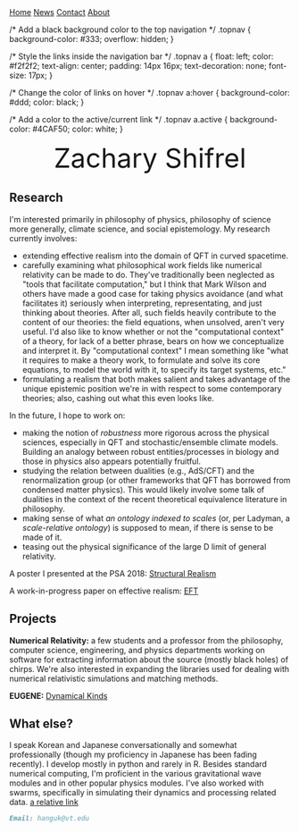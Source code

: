 
<div class="topnav">
  <a class="active" href="#home">Home</a>
  <a href="#news">News</a>
  <a href="#contact">Contact</a>
  <a href="#about">About</a>
</div>

/* Add a black background color to the top navigation */
.topnav {
  background-color: #333;
  overflow: hidden;
}

/* Style the links inside the navigation bar */
.topnav a {
  float: left;
  color: #f2f2f2;
  text-align: center;
  padding: 14px 16px;
  text-decoration: none;
  font-size: 17px;
}

/* Change the color of links on hover */
.topnav a:hover {
  background-color: #ddd;
  color: black;
}

/* Add a color to the active/current link */
.topnav a.active {
  background-color: #4CAF50;
  color: white;
}


<center><font size="50">Zachary Shifrel</font></center>


## Research
I'm interested primarily in philosophy of physics, philosophy of science more generally, climate science, and social epistemology. My research currently involves:
- extending effective realism into the domain of QFT in curved spacetime. 
- carefully examining what philosophical work fields like numerical relativity can be made to do. They've traditionally been neglected as "tools that facilitate computation," but I think that Mark Wilson and others have made a good case for taking physics avoidance (and what facilitates it) seriously when interpreting, representating, and just thinking about theories. After all, such fields heavily contribute to the content of our theories: the field equations, when unsolved, aren't very useful. I'd also like to know whether or not the "computational context" of a theory, for lack of a better phrase, bears on how we conceptualize and interpret it. By "computational context" I mean something like "what it requires to make a theory work, to formulate and solve its core equations, to model the world with it, to specify its target systems, etc." 
- formulating a realism that both makes salient and takes advantage of the unique epistemic position we're in with respect to some contemporary theories; also, cashing out what this even looks like. 

In  the future, I hope to work on:

- making the notion of *robustness* more rigorous across the physical sciences, especially in QFT and stochastic/ensemble climate models. Building an analogy between robust entities/processes in biology and those in physics also appears potentially fruitful.
- studying the relation between dualities (e.g., AdS/CFT) and the renormalization group (or other frameworks that QFT has borrowed from condensed matter physics). This would likely involve some talk of dualities in the context of the recent theoretical equivalence literature in philosophy. 
- making sense of what *an ontology indexed to scales* (or, per Ladyman, a *scale-relative ontology*) is supposed to mean, if there is sense to be made of it. 
- teasing out the physical significance of the large D limit of general relativity. 

A poster I presented at the PSA 2018: [Structural Realism](https://drive.google.com/file/d/15Sy7E3FPuADUNg7Ir8AZpS0IM2pwMSoo/view?usp=sharing)

A work-in-progress paper on effective realism: [EFT](https://www.overleaf.com/read/ysyfnnqpzwsr)

## Projects

**Numerical Relativity:** a few students and a professor from the philosophy, computer science, engineering, and physics departments working on software for extracting information about the source (mostly black holes) of chirps. We're also interested in expanding the libraries used for dealing with numerical relativistic simulations and matching methods. 

**EUGENE:** [Dynamical Kinds](https://github.com/jantzen/eugene)


## What else?

I speak Korean and Japanese conversationally and somewhat professionally (though my proficiency in Japanese has been fading recently). I develop mostly in python and rarely in R. Besides standard numerical computing, I'm proficient in the various gravitational wave modules and in other popular physics modules. I've also worked with swarms, specifically in simulating their dynamics and processing related data. [a relative link](Posts/2019-06-03-Logic-Fetishists.markdown)

 
```markdown
Email: hanguk@vt.edu
```


